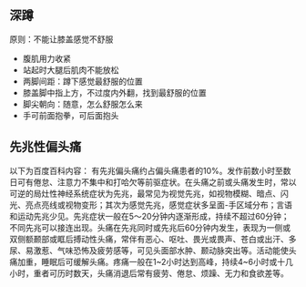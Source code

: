 ## 深蹲
原则：不能让膝盖感觉不舒服
- 腹肌用力收紧
- 站起时大腿后肌肉不能放松
- 两脚间距：蹲下感觉最舒服的位置
- 膝盖脚中指上方，不过度内外翻，找到最舒服的位置
- 脚尖朝向：随意，怎么舒服怎么来
- 手可前面抱拳，可后面抱头
## 先兆性偏头痛
以下为百度百科内容：
有先兆偏头痛约占偏头痛患者的10%。发作前数小时至数日可有倦怠、注意力不集中和打哈欠等前驱症状。在头痛之前或头痛发生时，常以可逆的局灶性神经系统症状为先兆，最常见为视觉先兆，如视物模糊、暗点、闪光、亮点亮线或视物变形；其次为感觉先兆，感觉症状多呈面-手区域分布；言语和运动先兆少见。先兆症状一般在5～20分钟内逐渐形成，持续不超过60分钟；不同先兆可以接连出现。头痛在先兆同时或先兆后60分钟内发生，表现为一侧或双侧额颞部或眶后搏动性头痛，常伴有恶心、呕吐、畏光或畏声、苍白或出汗、多尿、易激惹、气味恐怖及疲劳感等，可见头面部水肿、颞动脉突出等。活动能使头痛加重，睡眠后可缓解头痛。疼痛一般在1~2小时达到高峰，持续4~6小时或十几小时，重者可历时数天，头痛消退后常有疲劳、倦怠、烦躁、无力和食欲差等。
